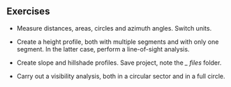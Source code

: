 ## Exercises

- Measure distances, areas, circles and azimuth angles. Switch units.

- Create a height profile, both with multiple segments and with only one segment. In the latter case, perform a line-of-sight analysis.

- Create slope and hillshade profiles. Save project, note the *<project name>\_ files* folder.

- Carry out a visibility analysis, both in a circular sector and in a full circle.
